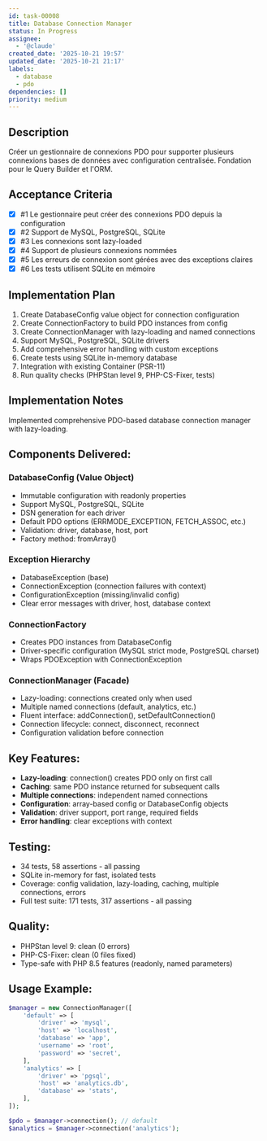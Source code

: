 ```yaml
---
id: task-00008
title: Database Connection Manager
status: In Progress
assignee:
  - '@claude'
created_date: '2025-10-21 19:57'
updated_date: '2025-10-21 21:17'
labels:
  - database
  - pdo
dependencies: []
priority: medium
---
```


## Description

<!-- SECTION:DESCRIPTION:BEGIN -->
Créer un gestionnaire de connexions PDO pour supporter plusieurs connexions bases de données avec configuration centralisée. Fondation pour le Query Builder et l'ORM.
<!-- SECTION:DESCRIPTION:END -->

## Acceptance Criteria
<!-- AC:BEGIN -->
- [x] #1 Le gestionnaire peut créer des connexions PDO depuis la configuration
- [x] #2 Support de MySQL, PostgreSQL, SQLite
- [x] #3 Les connexions sont lazy-loaded
- [x] #4 Support de plusieurs connexions nommées
- [x] #5 Les erreurs de connexion sont gérées avec des exceptions claires
- [x] #6 Les tests utilisent SQLite en mémoire
<!-- AC:END -->

## Implementation Plan

<!-- SECTION:PLAN:BEGIN -->
1. Create DatabaseConfig value object for connection configuration
2. Create ConnectionFactory to build PDO instances from config
3. Create ConnectionManager with lazy-loading and named connections
4. Support MySQL, PostgreSQL, SQLite drivers
5. Add comprehensive error handling with custom exceptions
6. Create tests using SQLite in-memory database
7. Integration with existing Container (PSR-11)
8. Run quality checks (PHPStan level 9, PHP-CS-Fixer, tests)
<!-- SECTION:PLAN:END -->

## Implementation Notes

<!-- SECTION:NOTES:BEGIN -->
Implemented comprehensive PDO-based database connection manager with lazy-loading.

## Components Delivered:

### DatabaseConfig (Value Object)
- Immutable configuration with readonly properties
- Support MySQL, PostgreSQL, SQLite
- DSN generation for each driver
- Default PDO options (ERRMODE_EXCEPTION, FETCH_ASSOC, etc.)
- Validation: driver, database, host, port
- Factory method: fromArray()

### Exception Hierarchy
- DatabaseException (base)
- ConnectionException (connection failures with context)
- ConfigurationException (missing/invalid config)
- Clear error messages with driver, host, database context

### ConnectionFactory
- Creates PDO instances from DatabaseConfig
- Driver-specific configuration (MySQL strict mode, PostgreSQL charset)
- Wraps PDOException with ConnectionException

### ConnectionManager (Facade)
- Lazy-loading: connections created only when used
- Multiple named connections (default, analytics, etc.)
- Fluent interface: addConnection(), setDefaultConnection()
- Connection lifecycle: connect, disconnect, reconnect
- Configuration validation before connection

## Key Features:
- **Lazy-loading**: connection() creates PDO only on first call
- **Caching**: same PDO instance returned for subsequent calls
- **Multiple connections**: independent named connections
- **Configuration**: array-based config or DatabaseConfig objects
- **Validation**: driver support, port range, required fields
- **Error handling**: clear exceptions with context

## Testing:
- 34 tests, 58 assertions - all passing
- SQLite in-memory for fast, isolated tests
- Coverage: config validation, lazy-loading, caching, multiple connections, errors
- Full test suite: 171 tests, 317 assertions - all passing

## Quality:
- PHPStan level 9: clean (0 errors)
- PHP-CS-Fixer: clean (0 files fixed)
- Type-safe with PHP 8.5 features (readonly, named parameters)

## Usage Example:
```php
$manager = new ConnectionManager([
    'default' => [
        'driver' => 'mysql',
        'host' => 'localhost',
        'database' => 'app',
        'username' => 'root',
        'password' => 'secret',
    ],
    'analytics' => [
        'driver' => 'pgsql',
        'host' => 'analytics.db',
        'database' => 'stats',
    ],
]);

$pdo = $manager->connection(); // default
$analytics = $manager->connection('analytics');
```
<!-- SECTION:NOTES:END -->
